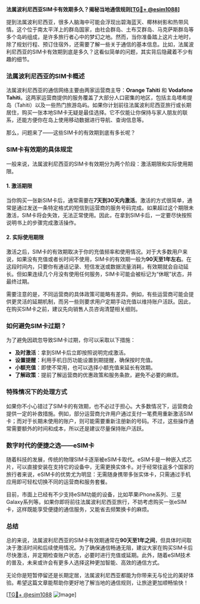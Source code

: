 **法属波利尼西亚SIM卡有效期多久？揭秘当地通信规则[[TG💪+ @esim1088](https://t.me/s/esim1088)]**

提到法属波利尼西亚，很多人脑海中可能会浮现出碧海蓝天、椰林树影和热带风情。这个位于南太平洋上的群岛国家，由社会群岛、土布艾群岛、马克萨斯群岛等多个岛屿组成，是许多旅行者心中的梦幻之地。然而，当你准备踏上这片土地时，除了规划行程、预订住宿外，还需要了解一些关于通信的基本信息。比如，法属波利尼西亚的SIM卡有效期到底是多久？这看似简单的问题，其实背后隐藏着不少有趣的细节。

### 法属波利尼西亚的SIM卡概述

法属波利尼西亚的通信网络主要由两家运营商主导：**Orange Tahiti** 和 **Vodafone Tahiti**。这两家运营商提供的服务覆盖了大部分人口密集的地区，包括主岛塔希提岛（Tahiti）以及一些热门旅游岛屿。如果你计划前往法属波利尼西亚旅行或长期居住，购买一张本地SIM卡无疑是最佳选择。它不仅能让你保持与家人朋友的联系，还能方便你在岛上使用移动数据进行导航、查询信息等。

那么，问题来了——这些SIM卡的有效期到底有多长呢？

### SIM卡有效期的具体规定

一般来说，法属波利尼西亚的SIM卡有效期分为两个阶段：激活期限和实际使用期限。

#### 1. 激活期限
当你购买一张新SIM卡后，通常需要在**7天到30天内激活**。激活的方式很简单，通常是通过发送一条特定格式的短信到运营商的服务号码完成。如果超过这个期限未激活，SIM卡将会失效，无法正常使用。因此，在拿到SIM卡后，一定要尽快按照说明书上的步骤完成激活操作。

#### 2. 实际使用期限
激活之后，SIM卡的有效期取决于你的充值频率和使用情况。对于大多数用户来说，如果没有充值或者长时间不使用，SIM卡的有效期一般为**90天至1年左右**。在这段时间内，只要你有通话记录、短信发送或数据流量消耗，有效期就会自动延长。但如果连续几个月没有使用任何服务，SIM卡可能会被标记为“休眠”状态，并最终过期。

需要注意的是，不同运营商的具体政策可能略有差异。例如，有些运营商可能会提供更灵活的延期机制，而另一些则要求用户定期手动充值以维持账户活跃。因此，在购买SIM卡之前，建议先向销售人员咨询清楚相关细则。

### 如何避免SIM卡过期？

为了避免因疏忽导致SIM卡过期，你可以采取以下措施：

- **及时激活**：拿到SIM卡后立即按照说明完成激活。
- **设置提醒**：利用手机日历功能设置到期提醒，确保按时充值。
- **小额充值**：即使不常用，也可以选择小额充值来延长有效期。
- **了解政策**：提前了解运营商的优惠政策和服务条款，避免不必要的麻烦。

### 特殊情况下的处理方式

如果你不小心错过了SIM卡的有效期，也不必过于担心。大多数情况下，运营商会提供一定的补救措施。例如，部分运营商允许用户通过支付一笔费用重新激活SIM卡；而对于长期未使用的账户，则可能需要重新注册新的号码。不过，这些操作通常需要额外的时间和成本，所以还是建议尽量保持账户活跃。

### 数字时代的便捷之选——eSIM卡

随着科技的发展，传统的物理SIM卡逐渐被eSIM卡取代。eSIM卡是一种嵌入式芯片，可以直接安装在支持它的设备中，无需更换实体卡。对于经常往返多个国家的旅行者来说，eSIM卡的优势尤为明显：无需随身携带多张实体卡，只需通过手机应用即可轻松切换不同的运营商和服务套餐。

目前，市面上已经有不少支持eSIM功能的设备，比如苹果iPhone系列、三星Galaxy系列等。如果你即将前往法属波利尼西亚旅行，不妨考虑购买一张eSIM卡，这样既能享受便捷的通信服务，又能省去频繁换卡的麻烦。

### 总结

总的来说，法属波利尼西亚的SIM卡有效期通常在**90天至1年之间**，但具体时间取决于激活时间和后续使用情况。为了确保通信畅通无阻，建议大家在购买SIM卡后尽快激活，并定期检查账户状态，必要时进行充值或延期。此外，随着eSIM技术的普及，未来或许会有更多人选择这种更加智能、高效的通信方式。

无论你是短暂停留还是长期定居，法属波利尼西亚都能为你带来无与伦比的美好体验。希望这篇文章能帮助你更好地了解当地的通信规则，让旅途更加顺畅愉快！

[[TG💪+ @esim1088](https://t.me/s/esim1088) ![Image](https://i.postimg.cc/4NQfJmqS/Snipaste-2025-05-13-00-14-12.png)]